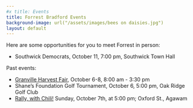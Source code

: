 ```yaml
---
#x title: Events
title: Forrest Bradford Events
background-image: url("/assets/images/bees on daisies.jpg")
layout: default
---
```

Here are some opportunities for you to meet Forrest in person:
* Southwick Democrats, October 11, 7:00 pm, Southwick Town Hall

Past events:
* <a href="GranvilleFair.html">Granville Harvest Fair</a>, October 6-8, 8:00 am - 3:30 pm
* Shane’s Foundation Golf Tournament, October 6, 5:00 pm, Oak Ridge Golf Club
* <a href="rally2.html">Rally, with Chili!</a> Sunday, October 7th, at 5:00 pm; Oxford St., Agawam

